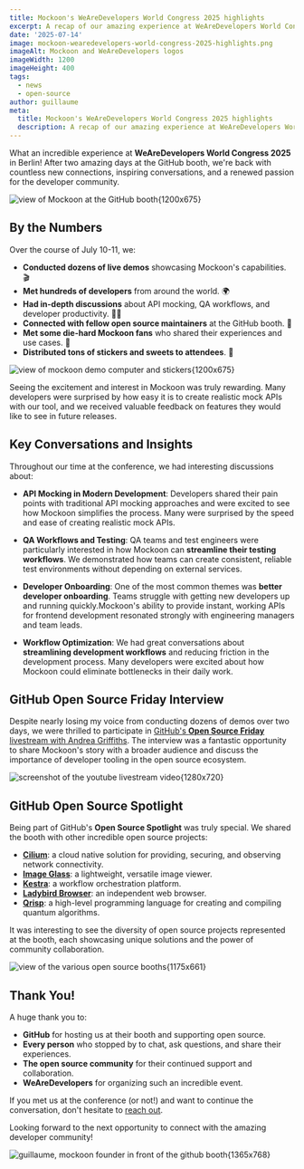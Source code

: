 ```yaml
---
title: Mockoon's WeAreDevelopers World Congress 2025 highlights
excerpt: A recap of our amazing experience at WeAreDevelopers World Congress 2025 in Berlin, showcasing Mockoon at the GitHub booth alongside other open source projects.
date: '2025-07-14'
image: mockoon-wearedevelopers-world-congress-2025-highlights.png
imageAlt: Mockoon and WeAreDevelopers logos
imageWidth: 1200
imageHeight: 400
tags:
  - news
  - open-source
author: guillaume
meta:
  title: Mockoon's WeAreDevelopers World Congress 2025 highlights
  description: A recap of our amazing experience at WeAreDevelopers World Congress 2025 in Berlin, showcasing Mockoon at the GitHub booth.
---
```


What an incredible experience at **WeAreDevelopers World Congress 2025** in Berlin! After two amazing days at the GitHub booth, we're back with countless new connections, inspiring conversations, and a renewed passion for the developer community.

![view of Mockoon at the GitHub booth{1200x675}](/images/blog/mockoon-wearedevelopers-world-congress-2025-highlights/mockoon-github-booth.jpg)

## By the Numbers

Over the course of July 10-11, we:

- **Conducted dozens of live demos** showcasing Mockoon's capabilities. 🎬
- **Met hundreds of developers** from around the world. 🌍
- **Had in-depth discussions** about API mocking, QA workflows, and developer productivity. 🧑‍💻
- **Connected with fellow open source maintainers** at the GitHub booth. 🤝
- **Met some die-hard Mockoon fans** who shared their experiences and use cases. 🙏
- **Distributed tons of stickers and sweets to attendees**. 🍬

![view of mockoon demo computer and stickers{1200x675}](/images/blog/mockoon-wearedevelopers-world-congress-2025-highlights/demo-screen-and-stickers.jpg)

Seeing the excitement and interest in Mockoon was truly rewarding. Many developers were surprised by how easy it is to create realistic mock APIs with our tool, and we received valuable feedback on features they would like to see in future releases.

## Key Conversations and Insights

Throughout our time at the conference, we had interesting discussions about:

- **API Mocking in Modern Development**: Developers shared their pain points with traditional API mocking approaches and were excited to see how Mockoon simplifies the process. Many were surprised by the speed and ease of creating realistic mock APIs.

- **QA Workflows and Testing**: QA teams and test engineers were particularly interested in how Mockoon can **streamline their testing workflows**. We demonstrated how teams can create consistent, reliable test environments without depending on external services.

- **Developer Onboarding**: One of the most common themes was **better developer onboarding**. Teams struggle with getting new developers up and running quickly.Mockoon's ability to provide instant, working APIs for frontend development resonated strongly with engineering managers and team leads.

- **Workflow Optimization**: We had great conversations about **streamlining development workflows** and reducing friction in the development process. Many developers were excited about how Mockoon could eliminate bottlenecks in their daily work.

## GitHub Open Source Friday Interview

Despite nearly losing my voice from conducting dozens of demos over two days, we were thrilled to participate in [GitHub's **Open Source Friday** livestream with Andrea Griffiths](https://www.youtube.com/watch?v=J2FQVBmBttY). The interview was a fantastic opportunity to share Mockoon's story with a broader audience and discuss the importance of developer tooling in the open source ecosystem.

![screenshot of the youtube livestream video{1280x720}](/images/blog/mockoon-wearedevelopers-world-congress-2025-highlights/github-open-source-friday.jpg)

## GitHub Open Source Spotlight

Being part of GitHub's **Open Source Spotlight** was truly special. We shared the booth with other incredible open source projects:

- [**Cilium**](https://cilium.io/): a cloud native solution for providing, securing, and observing network connectivity.
- [**Image Glass**](https://imageglass.org/): a lightweight, versatile image viewer.
- [**Kestra**](https://kestra.io/): a workflow orchestration platform.
- [**Ladybird Browser**](https://ladybird.org/): an independent web browser.
- [**Qrisp**](https://qrisp.eu/index.html): a high-level programming language for creating and compiling quantum algorithms.

It was interesting to see the diversity of open source projects represented at the booth, each showcasing unique solutions and the power of community collaboration.

![view of the various open source booths{1175x661}](/images/blog/mockoon-wearedevelopers-world-congress-2025-highlights/oss-projects-booth.jpg)

## Thank You!

A huge thank you to:

- **GitHub** for hosting us at their booth and supporting open source.
- **Every person** who stopped by to chat, ask questions, and share their experiences.
- **The open source community** for their continued support and collaboration.
- **WeAreDevelopers** for organizing such an incredible event.

If you met us at the conference (or not!) and want to continue the conversation, don't hesitate to [reach out](/contact/).

Looking forward to the next opportunity to connect with the amazing developer community!

![guillaume, mockoon founder in front of the github booth{1365x768}](/images/blog/mockoon-wearedevelopers-world-congress-2025-highlights/guillaume-github-booth.jpg)
